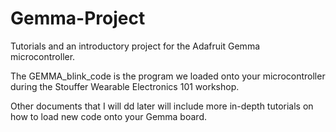 # Gemma-Project

Tutorials and an introductory project for the Adafruit Gemma microcontroller.

The GEMMA_blink_code is the program we loaded onto your microcontroller during the Stouffer Wearable Electronics 101 workshop.

Other documents that I will dd later will include more in-depth tutorials on how to load new code onto your Gemma board.
